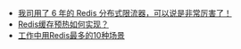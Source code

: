 - [我司用了 6 年的 Redis 分布式限流器，可以说是非常厉害了！](https://mp.weixin.qq.com/s/kyFAWH3mVNJvurQDt4vchA)
- [Redis缓存预热如何实现？](https://juejin.cn/post/7287907117336526863)
- [工作中用Redis最多的10种场景](https://juejin.cn/post/7325132133168971813)

